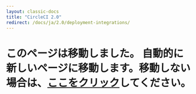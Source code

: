 ```yaml
---
layout: classic-docs
title: "CircleCI 2.0"
redirect: /docs/ja/2.0/deployment-integrations/
---
```


<h1>このページは移動しました。 自動的に新しいページに移動します。移動しない場合は、<a href="/docs/ja/2.0/deployment-integrations/">ここをクリック</a>してください。</h1>
